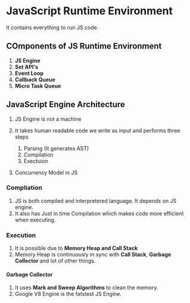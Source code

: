 # JavaScript Runtime Environment
It contains everything to run JS code.

## COmponents of JS Runtime Environment
1. **JS Engine**
2. **Set API's**
3. **Event Loop**
4. **Callback Queue**
5. **Micro Task Queue**

## JavaScript Engine Architecture
1. JS Engine is not a machine
2. It takes human readable code we write as input and performs three steps
   1. Parsing (It generates AST)
   2. Compilation
   3. Exectuion



3. Concurrency Model in JS

### Compliation
1. JS is both compiled and interpretered language. It depends on JS engine.
2. It also has Just in time Compilation which makes code more efficient when executing. 

### Execution
1. It is possible due to **Memory Heap and Call Stack**
2. Memory Heap is continuously in sync with **Call Stack**, **Garbage Collector** and lot of other things.

#### Garbage Collector
1. It uses **Mark and Sweep Algorithms** to clean the memory.
2. Google V8 Engine is the fatstest JS Engine.   